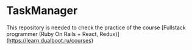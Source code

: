 # TaskManager

This repository is needed to check the practice of the course [Fullstack programmer \(Ruby On Rails + React, Redux\)] (https://learn.dualboot.ru/courses)

